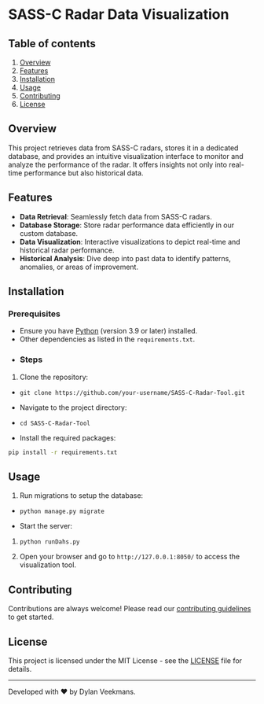 # SASS-C Radar Data Visualization
## Table of contents

1.  [Overview](#overview)
2.  [Features](#features)
3.  [Installation](#installation)
4.  [Usage](#usage)
5.  [Contributing](#contributing)
6.  [License](#license)
## Overview

This project retrieves data from SASS-C radars, stores it in a dedicated database, and provides an intuitive visualization interface to monitor and analyze the performance of the radar. It offers insights not only into real-time performance but also historical data.

## Features
-   **Data Retrieval**: Seamlessly fetch data from SASS-C radars.
-   **Database Storage**: Store radar performance data efficiently in our custom database.
-   **Data Visualization**: Interactive visualizations to depict real-time and historical radar performance.
-   **Historical Analysis**: Dive deep into past data to identify patterns, anomalies, or areas of improvement.
## Installation
### Prerequisites

-   Ensure you have [Python](https://www.python.org/) (version 3.9 or later) installed.
-   Other dependencies as listed in the `requirements.txt`.
- ### Steps

1.  Clone the repository:
    

-   `git clone https://github.com/your-username/SASS-C-Radar-Tool.git` 
    
-   Navigate to the project directory:

    
-   `cd SASS-C-Radar-Tool` 
    
-   Install the required packages:

    

```bash
pip install -r requirements.txt
```
## Usage

1.  Run migrations to setup the database:

-   `python manage.py migrate` 
    
-   Start the server:

1.  `python runDahs.py` 
    
2.  Open your browser and go to `http://127.0.0.1:8050/` to access the visualization tool.

## Contributing

Contributions are always welcome! Please read our [contributing guidelines](https://chat.openai.com/c/CONTRIBUTING.md) to get started.

## License

This project is licensed under the MIT License - see the [LICENSE](https://chat.openai.com/c/LICENSE.md) file for details.

----------

Developed with ❤️ by Dylan Veekmans.
